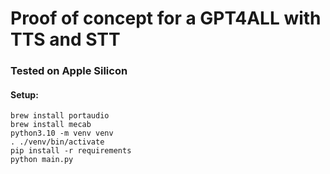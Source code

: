 # Proof of concept for a GPT4ALL with TTS and STT

### Tested on Apple Silicon

#### Setup:

```
brew install portaudio
brew install mecab
python3.10 -m venv venv
. ./venv/bin/activate
pip install -r requirements
python main.py
```
